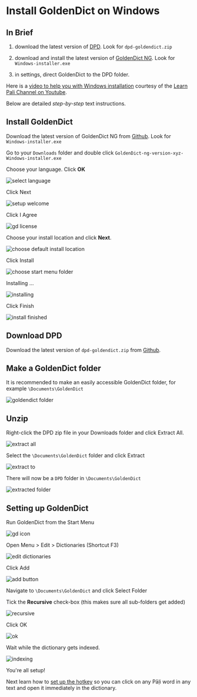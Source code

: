 # Install GoldenDict on Windows

## In Brief

1. download the latest version of [DPD](https://github.com/digitalpalidictionary/dpd-db/releases/latest). Look for `dpd-goldendict.zip`

2. download and install the latest version of [GoldenDict NG](https://github.com/xiaoyifang/goldendict-ng/releases/latest). Look for `Windows-installer.exe`

3. in settings, direct GoldenDict to the DPD folder.
   
Here is a [video to help you with Windows installation](https://www.youtube.com/watch?v=KZ4CecdVL0k) courtesy of the [Learn Pali Channel on Youtube](https://www.youtube.com/channel/UC73nNRzMzvweRb52ArFG3Gg).

Below are detailed *step-by-step* text instructions. 

## Install GoldenDict

Download the latest version of GoldenDict NG from [Github](https://github.com/xiaoyifang/goldendict-ng/releases/latest). Look for `Windows-installer.exe`

Go to your `Downloads` folder and double click `GoldenDict-ng-version-xyz-Windows-installer.exe`

<!-- ![gd exe](pics/win-install/gd%20exe.png) -->

Choose your language. Click __OK__

![select language](pics/win-install/select%20language.png)

Click Next

![setup welcome](pics/win-install/setup%20welcome.png)

Click I Agree

![gd license](pics/win-install/gd%20license.png)

Choose your install location and click __Next__.

![choose default install location](pics/win-install/choose%20default%20install%20location.png)

Click Install

![choose start menu folder](pics/win-install/choose%20start%20menu%20folder.png)

Installing …

![installing](pics/win-install/installing.png)

Click Finish

![install finished](pics/win-install/install%20finshed.png)

## Download DPD

Download the latest version of `dpd-goldendict.zip` from [Github](https://github.com/digitalpalidictionary/dpd-db/releases/latest).

## Make a GoldenDict folder

It is recommended to make an easily accessible GoldenDict folder, for example `\Documents\GoldenDict`

![goldendict folder](pics/win-install/goldendict%20folder.png)

## Unzip

Right-click the DPD zip file in your Downloads folder and click Extract All.

![extract all](pics/win-install/extract%20all.png)

Select the `\Documents\GoldenDict` folder and click Extract

![extract to](pics/win-install/extract%20to.png)

There will now be a `DPD` folder in `\Documents\GoldenDict`

![extracted folder](pics/win-install/extracted%20folder.png)

## Setting up GoldenDict 

Run GoldenDict from the Start Menu

![gd icon](pics/win-install/gd%20icon.png)

Open Menu > Edit > Dictionaries (Shortcut F3)

![edit dictionaries](pics/win-install/edit%20dictionaries.png)

Click Add

![add button](pics/win-install/add%20button.png)

Navigate to `\Documents\GoldenDict` and click Select Folder

Tick the __Recursive__ check-box (this makes sure all sub-folders get added)

![recursive](pics/win-install/recursive.png)

Click OK

![ok](pics/win-install/ok.png)

Wait while the dictionary gets indexed.

![indexing](pics/win-install/indexing.png)

You're all setup!

Next learn how to [set up the hotkey](setup_hotkey.md) so you can click on any Pāḷi word in any text and open it immediately in the dictionary.


